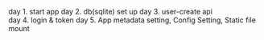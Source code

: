 day 1. start app
day 2. db(sqlite) set up
day 3. user-create api    
day 4. login & token
day 5. App metadata setting, Config Setting, Static file mount
